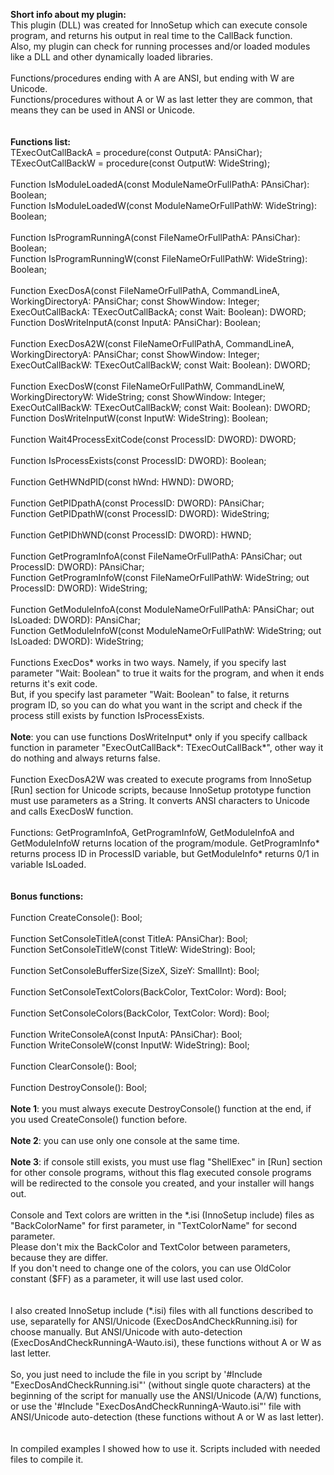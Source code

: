 <b>Short info about my plugin:</b><br>
This plugin (DLL) was created for InnoSetup which can execute console program, and returns his output in real time to the CallBack function.<br>
Also, my plugin can check for running processes and/or loaded modules like a DLL and other dynamically loaded libraries.<br>
<br>
Functions/procedures ending with A are ANSI, but ending with W are Unicode.<br>
Functions/procedures without A or W as last letter they are common, that means they can be used in ANSI or Unicode.<br>
<br>
<br>
<b>Functions list:</b><br>
TExecOutCallBackA = procedure(const OutputA: PAnsiChar);<br>
TExecOutCallBackW = procedure(const OutputW: WideString);<br>
<br>
Function IsModuleLoadedA(const ModuleNameOrFullPathA: PAnsiChar): Boolean;<br>
Function IsModuleLoadedW(const ModuleNameOrFullPathW: WideString): Boolean;<br>
<br>
Function IsProgramRunningA(const FileNameOrFullPathA: PAnsiChar): Boolean;<br>
Function IsProgramRunningW(const FileNameOrFullPathW: WideString): Boolean;<br>
<br>
Function ExecDosA(const FileNameOrFullPathA, CommandLineA, WorkingDirectoryA: PAnsiChar; const ShowWindow: Integer; ExecOutCallBackA: TExecOutCallBackA; const Wait: Boolean): DWORD;<br>
Function DosWriteInputA(const InputA: PAnsiChar): Boolean;<br>
<br>
Function ExecDosA2W(const FileNameOrFullPathA, CommandLineA, WorkingDirectoryA: PAnsiChar; const ShowWindow: Integer; ExecOutCallBackW: TExecOutCallBackW; const Wait: Boolean): DWORD;<br>
<br>
Function ExecDosW(const FileNameOrFullPathW, CommandLineW, WorkingDirectoryW: WideString; const ShowWindow: Integer; ExecOutCallBackW: TExecOutCallBackW; const Wait: Boolean): DWORD;<br>
Function DosWriteInputW(const InputW: WideString): Boolean;<br>
<br>
Function Wait4ProcessExitCode(const ProcessID: DWORD): DWORD;<br>
<br>
Function IsProcessExists(const ProcessID: DWORD): Boolean;<br>
<br>
Function GetHWNdPID(const hWnd: HWND): DWORD;<br>
<br>
Function GetPIDpathA(const ProcessID: DWORD): PAnsiChar;<br>
Function GetPIDpathW(const ProcessID: DWORD): WideString;<br>
<br>
Function GetPIDhWND(const ProcessID: DWORD): HWND;<br>
<br>
Function GetProgramInfoA(const FileNameOrFullPathA: PAnsiChar; out ProcessID: DWORD): PAnsiChar;<br>
Function GetProgramInfoW(const FileNameOrFullPathW: WideString; out ProcessID: DWORD): WideString;<br>
<br>
Function GetModuleInfoA(const ModuleNameOrFullPathA: PAnsiChar; out IsLoaded: DWORD): PAnsiChar;<br>
Function GetModuleInfoW(const ModuleNameOrFullPathW: WideString; out IsLoaded: DWORD): WideString;<br>
<br>
Functions ExecDos\* works in two ways. Namely, if you specify last parameter "Wait: Boolean" to true it waits for the program, and when it ends returns it's exit code.<br>
But, if you specify last parameter "Wait: Boolean" to false, it returns program ID, so you can do what you want in the script and check if the process still exists by function IsProcessExists.<br>
<br>
<b>Note</b>: you can use functions DosWriteInput\* only if you specify callback function in parameter "ExecOutCallBack\*: TExecOutCallBack\*", other way it do nothing and always returns false.<br>
<br>
Function ExecDosA2W was created to execute programs from InnoSetup [Run] section for Unicode scripts, because InnoSetup prototype function must use parameters as a String. It converts ANSI characters to Unicode and calls ExecDosW function.<br>
<br>
Functions: GetProgramInfoA, GetProgramInfoW, GetModuleInfoA and GetModuleInfoW returns location of the program/module. GetProgramInfo\* returns process ID in ProcessID variable, but GetModuleInfo\* returns 0/1 in variable IsLoaded.<br>
<br>
<br>
<b>Bonus functions:</b><br>
<br>
Function CreateConsole(): Bool;<br>
<br>
Function SetConsoleTitleA(const TitleA: PAnsiChar): Bool;<br>
Function SetConsoleTitleW(const TitleW: WideString): Bool;<br>
<br>
Function SetConsoleBufferSize(SizeX, SizeY: SmallInt): Bool;<br>
<br>
Function SetConsoleTextColors(BackColor, TextColor: Word): Bool;<br>
<br>
Function SetConsoleColors(BackColor, TextColor: Word): Bool;<br>
<br>
Function WriteConsoleA(const InputA: PAnsiChar): Bool;<br>
Function WriteConsoleW(const InputW: WideString): Bool;<br>
<br>
Function ClearConsole(): Bool;<br>
<br>
Function DestroyConsole(): Bool;<br>
<br>
<b>Note 1</b>: you must always execute DestroyConsole() function at the end, if you used CreateConsole() function before.<br>
<br>
<b>Note 2</b>: you can use only one console at the same time.<br>
<br>
<b>Note 3</b>: if console still exists, you must use flag "ShellExec" in [Run] section for other console programs, without this flag executed console programs will be redirected to the console you created, and your installer will hangs out.<br>
<br>
Console and Text colors are written in the \*.isi (InnoSetup include) files as "BackColorName" for first parameter, in "TextColorName" for second parameter.<br>
Please don't mix the BackColor and TextColor between parameters, because they are differ.<br>
If you don't need to change one of the colors, you can use OldColor constant ($FF) as a parameter, it will use last used color.<br>
<br>
<br>
I also created InnoSetup include (\*.isi) files with all functions described to use, separatelly for ANSI/Unicode (ExecDosAndCheckRunning.isi) for choose manually. But ANSI/Unicode with auto-detection (ExecDosAndCheckRunningA-Wauto.isi), these functions without A or W as last letter.<br>
<br>
So, you just need to include the file in you script by '#Include "ExecDosAndCheckRunning.isi"' (without single quote characters) at the beginning of the script for manually use the ANSI/Unicode (A/W) functions, or use the '#Include "ExecDosAndCheckRunningA-Wauto.isi"' file with ANSI/Unicode auto-detection (these functions without A or W as last letter).<br>
<br>
<br>
In compiled examples I showed how to use it. Scripts included with needed files to compile it.<br>
